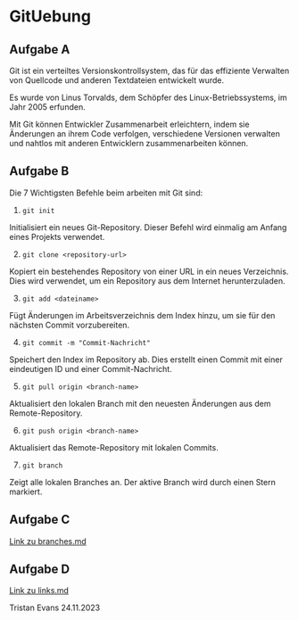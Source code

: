 # GitUebung

## Aufgabe A

Git ist ein verteiltes Versionskontrollsystem, das für das effiziente Verwalten von Quellcode und anderen Textdateien entwickelt wurde.

Es wurde von Linus Torvalds, dem Schöpfer des Linux-Betriebssystems, im Jahr 2005 erfunden.

Mit Git können Entwickler Zusammenarbeit erleichtern, indem sie Änderungen an ihrem Code verfolgen, verschiedene Versionen verwalten und nahtlos mit anderen Entwicklern zusammenarbeiten können.

## Aufgabe B

Die 7 Wichtigsten Befehle beim arbeiten mit Git sind:

1. ``` git init ```

Initialisiert ein neues Git-Repository. Dieser Befehl wird einmalig am Anfang eines Projekts verwendet.

2. ``` git clone <repository-url> ```

Kopiert ein bestehendes Repository von einer URL in ein neues Verzeichnis. Dies wird verwendet, um ein Repository aus dem Internet herunterzuladen.

3. ``` git add <dateiname> ```

Fügt Änderungen im Arbeitsverzeichnis dem Index hinzu, um sie für den nächsten Commit vorzubereiten.

4. ``` git commit -m "Commit-Nachricht" ```

Speichert den Index im Repository ab. Dies erstellt einen Commit mit einer eindeutigen ID und einer Commit-Nachricht.

5. ``` git pull origin <branch-name> ```

Aktualisiert den lokalen Branch mit den neuesten Änderungen aus dem Remote-Repository.

6. ``` git push origin <branch-name> ```

Aktualisiert das Remote-Repository mit lokalen Commits.

7. ``` git branch ```

Zeigt alle lokalen Branches an. Der aktive Branch wird durch einen Stern markiert.

## Aufgabe C

[Link zu branches.md](branches.md)

## Aufgabe D

[Link zu links.md](links.md)

Tristan Evans 24.11.2023

